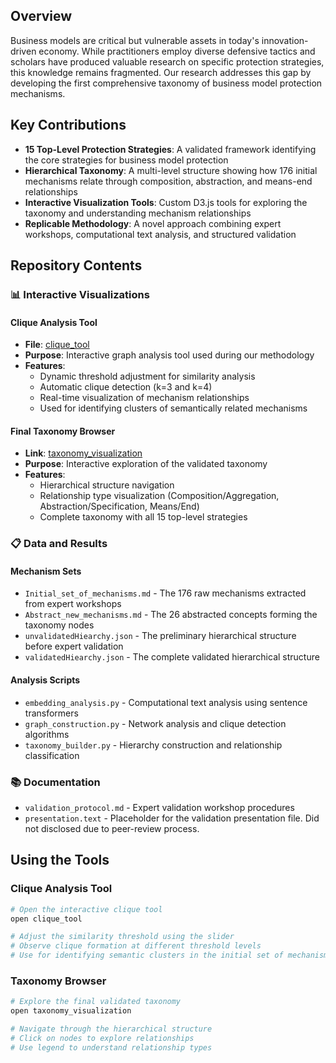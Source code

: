 ## Overview

Business models are critical but vulnerable assets in today's innovation-driven economy. While practitioners employ diverse defensive tactics and scholars have produced valuable research on specific protection strategies, this knowledge remains fragmented. Our research addresses this gap by developing the first comprehensive taxonomy of business model protection mechanisms.

## Key Contributions

- **15 Top-Level Protection Strategies**: A validated framework identifying the core strategies for business model protection
- **Hierarchical Taxonomy**: A multi-level structure showing how 176 initial mechanisms relate through composition, abstraction, and means-end relationships
- **Interactive Visualization Tools**: Custom D3.js tools for exploring the taxonomy and understanding mechanism relationships
- **Replicable Methodology**: A novel approach combining expert workshops, computational text analysis, and structured validation

## Repository Contents

### 📊 Interactive Visualizations

#### Clique Analysis Tool
- **File**: [clique_tool](https://t-z-n.github.io/Semantic-Similarity-Visualizer/)
- **Purpose**: Interactive graph analysis tool used during our methodology
- **Features**:
  - Dynamic threshold adjustment for similarity analysis
  - Automatic clique detection (k=3 and k=4)
  - Real-time visualization of mechanism relationships
  - Used for identifying clusters of semantically related mechanisms

#### Final Taxonomy Browser
- **Link**: [taxonomy_visualization](https://t-z-n.github.io/PBM_Visualization/)
- **Purpose**: Interactive exploration of the validated taxonomy
- **Features**:
  - Hierarchical structure navigation
  - Relationship type visualization (Composition/Aggregation, Abstraction/Specification, Means/End)
  - Complete taxonomy with all 15 top-level strategies

### 📋 Data and Results

#### Mechanism Sets
- `Initial_set_of_mechanisms.md` - The 176 raw mechanisms extracted from expert workshops
- `Abstract_new_mechanisms.md` - The 26 abstracted concepts forming the taxonomy nodes
- `unvalidatedHiearchy.json` - The preliminary hierarchical structure before expert validation
- `validatedHiearchy.json` - The complete validated hierarchical structure

#### Analysis Scripts
- `embedding_analysis.py` - Computational text analysis using sentence transformers
- `graph_construction.py` - Network analysis and clique detection algorithms
- `taxonomy_builder.py` - Hierarchy construction and relationship classification

### 📚 Documentation

- `validation_protocol.md` - Expert validation workshop procedures
- `presentation.text` - Placeholder for the validation presentation file. Did not disclosed due to peer-review process.

## Using the Tools

### Clique Analysis Tool
```bash
# Open the interactive clique tool
open clique_tool

# Adjust the similarity threshold using the slider
# Observe clique formation at different threshold levels
# Use for identifying semantic clusters in the initial set of mechanisms
```

### Taxonomy Browser
```bash
# Explore the final validated taxonomy
open taxonomy_visualization

# Navigate through the hierarchical structure
# Click on nodes to explore relationships
# Use legend to understand relationship types
```


